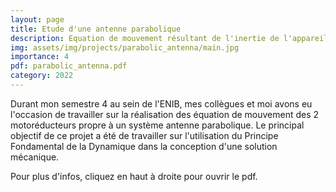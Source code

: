 ```yaml
---
layout: page
title: Etude d'une antenne parabolique
description: Equation de mouvement résultant de l'inertie de l'appareil
img: assets/img/projects/parabolic_antenna/main.jpg
importance: 4
pdf: parabolic_antenna.pdf
category: 2022
---
```

Durant mon semestre 4 au sein de l'ENIB, mes collègues et moi avons eu l'occasion de travailler sur la réalisation des équation de mouvement des 2 motoréducteurs propre à un système antenne parabolique. Le principal objectif de ce projet a été de travailler sur l'utilisation du Principe Fondamental de la Dynamique dans la conception d'une solution mécanique.

Pour plus d'infos, cliquez en haut à droite pour ouvrir le pdf.
